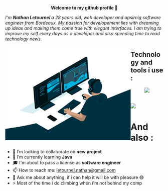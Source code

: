 <p align="center">
  <strong>
    Welcome to my github profile 👋
  </strong>
</p>

<i> I'm <strong> Nathan Letournel </strong> a 28 years old, web developer and apsirnig software engineer from Bordeaux.
My passion for developement lies with dreaming up ideas and making them come true with elegant interfaces. 
I am trying to improve my self every days as a developer and also spending time to read technology news. </i>
      
 <img align="left" src="https://github.com/Let-Nathan/Let-Nathan/blob/main/code.gif" width="400" /> 


## Technology and tools i use : 
   
  <a href="https://skillicons.dev">
    <p align="center">
      <img width="600" src="https://skillicons.dev/icons?i=js,php,symfony,java,mysql,html,css,bootstrap,discord,github,git,idea,vscode,xd" />
    </p>
  </a> 
 
   
 <br>
 <img align="flexbox" src="https://github-readme-stats.vercel.app/api?username=let-nathan&show_icons=true&theme=gotham" width="400">

# And also :
- 👯 I’m looking to collaborate on <strong> new project </strong>
- 🌱 I’m currently learning <strong> Java </strong> 
- :mortar_board: I'm about to pass a license as <strong> software engineer </strong>
- 📫 How to reach me: letournel.nathan@gmail.com
- 💬 Ask me about anything, if i can help it will be with pleasure 😄
- ⚡ Most of the time i do climbing when i'm not behind my comp

